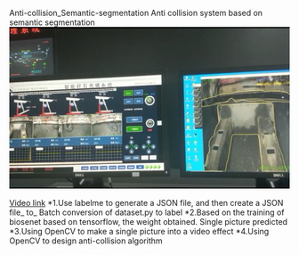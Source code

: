 Anti-collision_Semantic-segmentation
Anti collision system based on semantic segmentation
![在这里插入图片描述](https://github.com/hm7455/Anti-collision_Semantic-segmentation_/blob/main/view.jpg)

[Video link](https://www.bilibili.com/video/BV1z44y1B7RH)
*1.Use labelme to generate a JSON file, and then create a JSON file_ to_ Batch conversion of dataset.py to label
*2.Based on the training of biosenet based on tensorflow, the weight obtained. Single picture predicted
*3.Using OpenCV to make a single picture into a video effect
*4.Using OpenCV to design anti-collision algorithm
